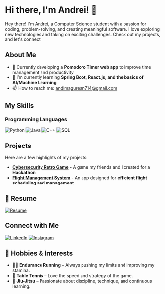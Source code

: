 # Hi there, I'm Andrei! 👋

Hey there! I'm Andrei, a Computer Science student with a passion for coding, problem-solving, and creating meaningful software. I love exploring new technologies and taking on exciting challenges. Check out my projects, and let's connect!

## About Me

- 🔭 Currently developing a **Pomodoro Timer web app** to improve time management and productivity
- 🌱 I’m currently learning **Spring Boot, React.js, and the basics of AI/Machine Learning**  
- 📫 How to reach me: [andimagurean714@gmail.com](mailto:andimagurean714@gmail.com)  

## My Skills

### Programming Languages
![Python](https://img.shields.io/badge/Python-3776AB?style=for-the-badge&logo=python&logoColor=white)   ![Java](https://img.shields.io/badge/Java-ED8B00?style=for-the-badge&logo=java&logoColor=white)   ![C++](https://img.shields.io/badge/C++-00599C?style=for-the-badge&logo=c%2B%2B&logoColor=white)   ![SQL](https://img.shields.io/badge/SQL-4479A1?style=for-the-badge&logo=sql&logoColor=white)


## Projects

Here are a few highlights of my projects:

- **[Cybersecurity Retro Game](https://github.com/magureanandrei/Retro_cybersecurity_game)** - A game my friends and I created for a **Hackathon**  
- **[Flight Management System](https://github.com/magureanandrei/Flight_Management_System?tab=readme-ov-file)** - An app designed for **efficient flight scheduling and management**  

## 📄 Resume  

[![Resume](https://img.shields.io/badge/Resume-00C853?style=for-the-badge&logo=googledrive&logoColor=white)](https://www.canva.com/design/DAGfp92Xbng/EwZd7XK8Ay0DhfIPGbry0A/view?utm_content=DAGfp92Xbng&utm_campaign=designshare&utm_medium=link2&utm_source=uniquelinks&utlId=h2d6c16ef94)

## Connect with Me

[![LinkedIn](https://img.shields.io/badge/LinkedIn-0077B5?style=for-the-badge&logo=linkedin&logoColor=white)](https://www.linkedin.com/in/andrei-magurean-bb313930b/)  [![Instagram](https://img.shields.io/badge/Instagram-E4405F?style=for-the-badge&logo=instagram&logoColor=white)](https://www.instagram.com/andrei_magu25/)  

## 🎯 Hobbies & Interests  
- 🏃‍♂️ **Endurance Running** – Always pushing my limits and improving my stamina.  
- 🏓 **Table Tennis** – Love the speed and strategy of the game.  
- 🥋 **Jiu-Jitsu** – Passionate about discipline, technique, and continuous learning. 
